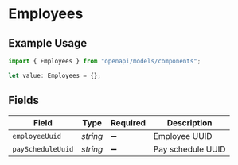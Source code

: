 # Employees

## Example Usage

```typescript
import { Employees } from "openapi/models/components";

let value: Employees = {};
```

## Fields

| Field              | Type               | Required           | Description        |
| ------------------ | ------------------ | ------------------ | ------------------ |
| `employeeUuid`     | *string*           | :heavy_minus_sign: | Employee UUID      |
| `payScheduleUuid`  | *string*           | :heavy_minus_sign: | Pay schedule UUID  |